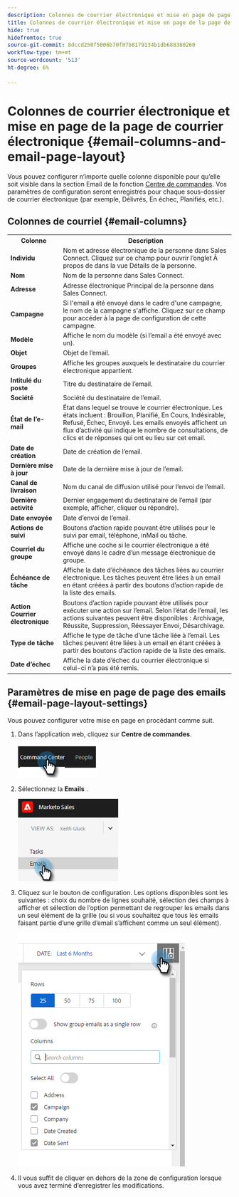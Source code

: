 ```yaml
---
description: Colonnes de courrier électronique et mise en page de page de courrier électronique - Documents Marketo - Documentation du produit
title: Colonnes de courrier électronique et mise en page de la page de courrier électronique
hide: true
hidefromtoc: true
source-git-commit: 8dccd250f5006b70f07b8179134b1db688380260
workflow-type: tm+mt
source-wordcount: '513'
ht-degree: 6%

---
```


# Colonnes de courrier électronique et mise en page de la page de courrier électronique {#email-columns-and-email-page-layout}

Vous pouvez configurer n’importe quelle colonne disponible pour qu’elle soit visible dans la section Email de la fonction [Centre de commandes](/help/marketo/product-docs/marketo-sales-insight/actions/email/command-center/command-center-overview.md). Vos paramètres de configuration seront enregistrés pour chaque sous-dossier de courrier électronique (par exemple, Délivrés, En échec, Planifiés, etc.).

## Colonnes de courriel {#email-columns}

<table> 
 <colgroup> 
  <col> 
  <col> 
 </colgroup> 
 <tbody> 
  <tr> 
   <th>Colonne</th> 
   <th>Description</th> 
  </tr> 
  <tr> 
   <td><strong>Individu</td> 
   <td>Nom et adresse électronique de la personne dans Sales Connect. Cliquez sur ce champ pour ouvrir l’onglet À propos de dans la vue Détails de la personne.</td> 
  </tr> 
  <tr> 
   <td><strong>Nom</td> 
   <td>Nom de la personne dans Sales Connect.</td> 
  </tr> 
  <tr> 
   <td><strong>Adresse</td> 
   <td>Adresse électronique Principal de la personne dans Sales Connect.</td> 
  </tr> 
  <tr> 
   <td><strong>Campagne</td> 
   <td>Si l'email a été envoyé dans le cadre d'une campagne, le nom de la campagne s'affiche. Cliquez sur ce champ pour accéder à la page de configuration de cette campagne.</td> 
  </tr> 
  <tr> 
   <td><strong>Modèle</td> 
   <td>Affiche le nom du modèle (si l’email a été envoyé avec un).</td> 
  </tr> 
  <tr> 
   <td><strong>Objet</td> 
   <td>Objet de l’email.</td> 
  </tr> 
  <tr> 
   <td><strong>Groupes</td> 
   <td>Affiche les groupes auxquels le destinataire du courrier électronique appartient.</td> 
  </tr> 
  <tr> 
   <td><strong>Intitulé du poste</td> 
   <td>Titre du destinataire de l’email.</td> 
  </tr> 
  <tr> 
   <td><strong>Société</td> 
   <td>Société du destinataire de l’email.</td> 
  </tr> 
  <tr> 
   <td><strong>État de l’e-mail</td> 
   <td>État dans lequel se trouve le courrier électronique. Les états incluent : Brouillon, Planifié, En Cours, Indésirable, Refusé, Échec, Envoyé. Les emails envoyés affichent un flux d’activité qui indique le nombre de consultations, de clics et de réponses qui ont eu lieu sur cet email.</td> 
  </tr> 
  <tr> 
   <td><strong>Date de création</td> 
   <td>Date de création de l’email.</td> 
  </tr> 
  <tr> 
   <td><strong>Dernière mise à jour</td> 
   <td>Date de la dernière mise à jour de l’email.</td> 
  </tr> 
  <tr> 
   <td><strong>Canal de livraison</td> 
   <td>Nom du canal de diffusion utilisé pour l’envoi de l’email.</td> 
  </tr> 
  <tr> 
   <td><strong>Dernière activité</td> 
   <td>Dernier engagement du destinataire de l’email (par exemple, afficher, cliquer ou répondre).</td> 
  </tr> 
  <tr> 
   <td><strong>Date envoyée</td> 
   <td>Date d’envoi de l’email.</td> 
  </tr> 
  <tr> 
   <td><strong>Actions de suivi</td> 
   <td>Boutons d’action rapide pouvant être utilisés pour le suivi par email, téléphone, inMail ou tâche.</td> 
  </tr> 
  <tr> 
   <td><strong>Courriel du groupe</td> 
   <td>Affiche une coche si le courrier électronique a été envoyé dans le cadre d’un message électronique de groupe.</td> 
  </tr> 
  <tr> 
   <td><strong>Échéance de tâche</td> 
   <td>Affiche la date d’échéance des tâches liées au courrier électronique. Les tâches peuvent être liées à un email en étant créées à partir des boutons d’action rapide de la liste des emails.</td> 
  </tr> 
  <tr> 
   <td><strong>Action Courrier électronique</td> 
   <td>Boutons d’action rapide pouvant être utilisés pour exécuter une action sur l’email. Selon l’état de l’email, les actions suivantes peuvent être disponibles : Archivage, Réussite, Suppression, Réessayer Envoi, Désarchivage.</td> 
  </tr> 
  <tr> 
   <td><strong>Type de tâche</td> 
   <td>Affiche le type de tâche d’une tâche liée à l’email. Les tâches peuvent être liées à un email en étant créées à partir des boutons d’action rapide de la liste des emails.</td> 
  </tr> 
  <tr> 
   <td><strong>Date d’échec</td> 
   <td>Affiche la date d’échec du courrier électronique si celui-ci n’a pas été remis.</td> 
  </tr> 
 </tbody> 
</table>

## Paramètres de mise en page de page des emails {#email-page-layout-settings}

Vous pouvez configurer votre mise en page en procédant comme suit.

1. Dans l’application web, cliquez sur **Centre de commandes**.

   ![](assets/email-columns-and-email-page-layout-1.png)

1. Sélectionnez la **Emails** .

   ![](assets/email-columns-and-email-page-layout-2.png)

1. Cliquez sur le bouton de configuration. Les options disponibles sont les suivantes : choix du nombre de lignes souhaité, sélection des champs à afficher et sélection de l’option permettant de regrouper les emails dans un seul élément de la grille (ou si vous souhaitez que tous les emails faisant partie d’une grille d’email s’affichent comme un seul élément).

   ![](assets/email-columns-and-email-page-layout-3.png)

1. Il vous suffit de cliquer en dehors de la zone de configuration lorsque vous avez terminé d’enregistrer les modifications.
